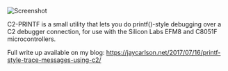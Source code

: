 ![Screenshot](http://i.imgur.com/pXd8lT2.png)

C2-PRINTF is a small utility that lets you do printf()-style debugging over a C2 debugger connection, for use with the Silicon Labs EFM8 and C8051F microcontrollers.

Full write up available on my blog:
https://jaycarlson.net/2017/07/16/printf-style-trace-messages-using-c2/
